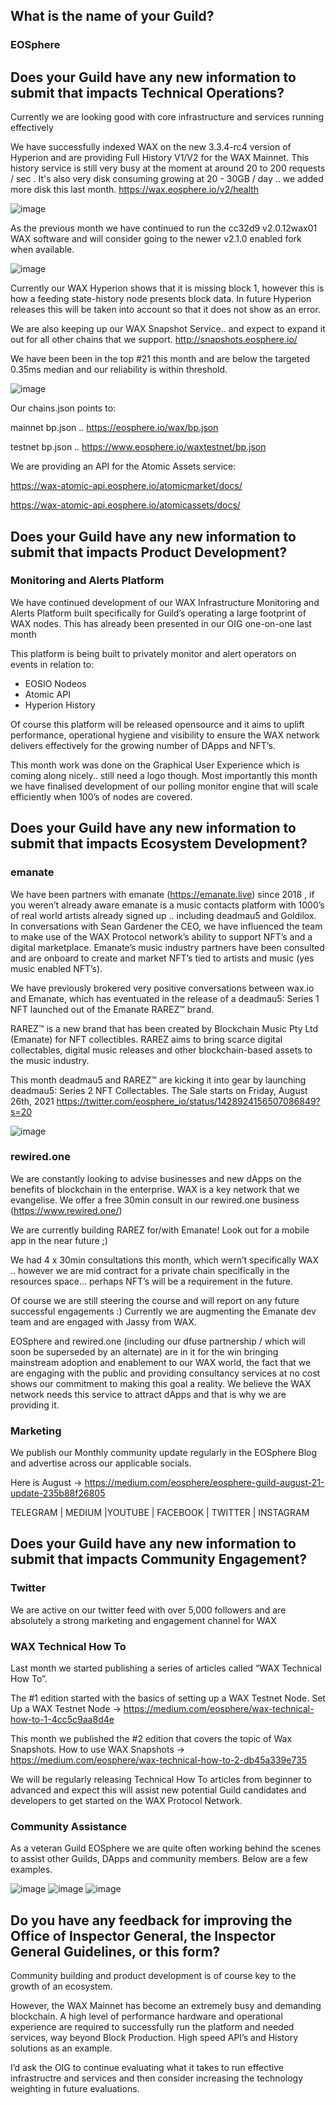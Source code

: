 ## What is the name of your Guild?

### EOSphere

## Does your Guild have any new information to submit that impacts Technical Operations?

Currently we are looking good with core infrastructure and services running effectively

We have successfully indexed WAX on the new 3.3.4-rc4 version of Hyperion and are providing Full History V1/V2 for the WAX Mainnet. This history service is still very busy at the moment at around 20 to 200 requests / sec . It's also very disk consuming growing at 20 - 30GB / day .. we added more disk this last month.
https://wax.eosphere.io/v2/health

![image](https://user-images.githubusercontent.com/12730423/130341016-785d8218-9e6e-42a3-9d9f-2fafb939cc3d.png)

As the previous month we have continued to run the cc32d9 v2.0.12wax01 WAX software and will consider going to the newer v2.1.0 enabled fork when available.

![image](https://user-images.githubusercontent.com/12730423/130343742-ca6c0551-9475-485d-8ed8-d93851119d95.png)

Currently our WAX Hyperion shows that it is missing block 1, however this is how a feeding state-history node presents block data. In future Hyperion releases this will be taken into account so that it does not show as an error.

We are also keeping up our WAX Snapshot Service.. and expect to expand it out for all other chains that we support.
http://snapshots.eosphere.io/

We have been been in the top #21 this month and are below the targeted 0.35ms median and our reliability is within threshold.

![image](https://user-images.githubusercontent.com/12730423/130341223-072ad746-e8b8-4776-812d-4a32a5a2736f.png)

Our chains.json points to:

mainnet bp.json .. https://eosphere.io/wax/bp.json

testnet bp.json .. https://www.eosphere.io/waxtestnet/bp.json

We are providing an API for the Atomic Assets service:

https://wax-atomic-api.eosphere.io/atomicmarket/docs/

https://wax-atomic-api.eosphere.io/atomicassets/docs/

## Does your Guild have any new information to submit that impacts Product Development?

### Monitoring and Alerts Platform
We have continued development of our WAX Infrastructure Monitoring and Alerts Platform built specifically for Guild’s operating a large footprint of WAX nodes. This has already been presented in our OIG one-on-one last month

This platform is being built to privately monitor and alert operators on events in relation to:
- EOSIO Nodeos
- Atomic API
- Hyperion History

Of course this platform will be released opensource and it aims to uplift performance, operational hygiene and visibility to ensure the WAX network delivers effectively for the growing number of DApps and NFT’s.

This month work was done on the Graphical User Experience which is coming along nicely.. still need a logo though. Most importantly this month we have finalised development of our polling monitor engine that will scale efficiently when 100’s of nodes are covered.

## Does your Guild have any new information to submit that impacts Ecosystem Development?

### emanate
We have been partners with emanate (https://emanate.live) since 2018 , if you weren’t already aware emanate is a music contacts platform with 1000’s of real world artists already signed up .. including deadmau5 and Goldilox. In conversations with Sean Gardener the CEO, we have influenced the team to make use of the WAX Protocol network’s ability to support NFT’s and a digital marketplace. Emanate’s music industry partners have been consulted and are onboard to create and market NFT’s tied to artists and music (yes music enabled NFT’s).

We have previously brokered very positive conversations between wax.io and Emanate, which has eventuated in the release of a deadmau5: Series 1 NFT launched out of the Emanate RAREZ™ brand.

RAREZ™ is a new brand that has been created by Blockchain Music Pty Ltd (Emanate) for NFT collectibles. RAREZ aims to bring scarce digital collectables, digital music releases and other blockchain-based assets to the music industry.

This month deadmau5 and RAREZ™ are kicking it into gear by launching deadmau5: Series 2 NFT Collectables. The Sale starts on Friday, August 26th, 2021
https://twitter.com/eosphere_io/status/1428924156507086849?s=20

![image](https://user-images.githubusercontent.com/12730423/130341289-904400d6-a5ae-494e-a284-aa0ab3f0ac84.png)

### rewired.one
We are constantly looking to advise businesses and new dApps on the benefits of blockchain in the enterprise. WAX is a key network that we evangelise. We offer a free 30min consult in our rewired.one business (https://www.rewired.one/)

We are currently building RAREZ for/with Emanate! Look out for a mobile app in the near future ;)

We had 4 x 30min consultations this month, which wern’t specifically WAX .. however we are mid contract for a private chain specifically in the resources space… perhaps NFT’s will be a requirement in the future.

Of course we are still steering the course and will report on any future successful engagements :) Currently we are augmenting the Emanate dev team and are engaged with Jassy from WAX.

EOSphere and rewired.one (including our dfuse partnership / which will soon be superseded by an alternate) are in it for the win bringing mainstream adoption and enablement to our WAX world, the fact that we are engaging with the public and providing consultancy services at no cost shows our commitment to making this goal a reality. We believe the WAX network needs this service to attract dApps and that is why we are providing it.

### Marketing
We publish our Monthly community update regularly in the EOSphere Blog and advertise across our applicable socials.

Here is August -> https://medium.com/eosphere/eosphere-guild-august-21-update-235b88f26805

TELEGRAM | MEDIUM |YOUTUBE | FACEBOOK | TWITTER | INSTAGRAM

## Does your Guild have any new information to submit that impacts Community Engagement?
### Twitter
We are active on our twitter feed with over 5,000 followers and are absolutely a strong marketing and engagement channel for WAX

### WAX Technical How To
Last month we started publishing a series of articles called “WAX Technical How To”. 

The #1 edition started with the basics of setting up a WAX Testnet Node.
Set Up a WAX Testnet Node -> https://medium.com/eosphere/wax-technical-how-to-1-4cc5c9aa8d4e

This month we published the #2 edition that covers the topic of Wax Snapshots.
How to use WAX Snapshots -> https://medium.com/eosphere/wax-technical-how-to-2-db45a339e735

We will be regularly releasing Technical How To articles from beginner to advanced and expect this will assist new potential Guild candidates and developers to get started on the WAX Protocol Network.

### Community Assistance
As a veteran Guild EOSphere we are quite often working behind the scenes to assist other Guilds, DApps and community members. Below are a few examples.

![image](https://user-images.githubusercontent.com/12730423/130341868-7704acc8-16a3-4f57-a66f-703c023d4cde.png)
![image](https://user-images.githubusercontent.com/12730423/130341914-a21ecdfe-f0ba-404a-950a-ac1e340fb9d1.png)
![image](https://user-images.githubusercontent.com/12730423/130341942-3cbdf744-49ea-4e51-8a9a-2e27d2598ce0.png)

## Do you have any feedback for improving the Office of Inspector General, the Inspector General Guidelines, or this form?
Community building and product development is of course key to the growth of an ecosystem.

However, the WAX Mainnet has become an extremely busy and demanding blockchain. A high level of performance hardware and operational experience are required to successfully run the platform and needed services, way beyond Block Production. High speed API’s and History solutions as an example.

I’d ask the OIG to continue evaluating what it takes to run effective infrastructre and services and then consider increasing the technology weighting in future evaluations.

